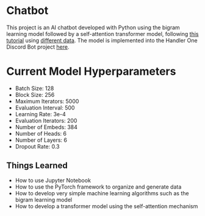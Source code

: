 # Chatbot

This project is an AI chatbot developed with Python using the bigram learning model followed by a self-attention transformer model, following [this tutorial](https://youtu.be/kCc8FmEb1nY?si=U23EW0zKkTpJCBUD) using  [different data](human_chat.txt). The model is implemented into the Handler One Discord Bot project [here](https://github.com/3r1cZ/Handler-One).

# Current Model Hyperparameters
* Batch Size: 128
* Block Size: 256
* Maximum Iterators: 5000
* Evaluation Interval: 500
* Learning Rate: 3e-4
* Evaluation Iterators: 200
* Number of Embeds: 384
* Number of Heads: 6
* Number of Layers: 6
* Dropout Rate: 0.3

## Things Learned
* How to use Jupyter Notebook
* How to use the PyTorch framework to organize and generate data
* How to develop very simple machine learning algorithms such as the bigram learning model
* How to develop a transformer model using the self-attention mechanism
